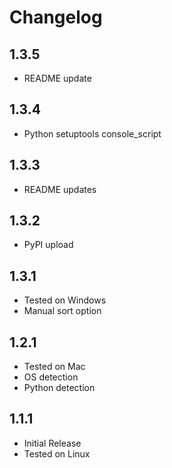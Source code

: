 Changelog
=========

1.3.5
------------------
* README update

1.3.4
------------------
* Python setuptools console_script

1.3.3
------------------
* README updates

1.3.2
------------------
* PyPI upload

1.3.1
------------------
* Tested on Windows
* Manual sort option

1.2.1
------------------
* Tested on Mac
* OS detection
* Python detection

1.1.1
------------------
* Initial Release
* Tested on Linux
